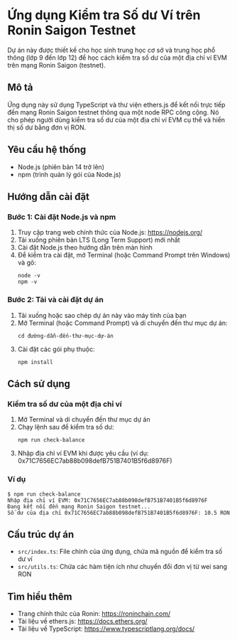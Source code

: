 # Ứng dụng Kiểm tra Số dư Ví trên Ronin Saigon Testnet

Dự án này được thiết kế cho học sinh trung học cơ sở và trung học phổ thông (lớp 9 đến lớp 12) để học cách kiểm tra số dư của một địa chỉ ví EVM trên mạng Ronin Saigon (testnet).

## Mô tả

Ứng dụng này sử dụng TypeScript và thư viện ethers.js để kết nối trực tiếp đến mạng Ronin Saigon testnet thông qua một node RPC công cộng. Nó cho phép người dùng kiểm tra số dư của một địa chỉ ví EVM cụ thể và hiển thị số dư bằng đơn vị RON.

## Yêu cầu hệ thống

- Node.js (phiên bản 14 trở lên)
- npm (trình quản lý gói của Node.js)

## Hướng dẫn cài đặt

### Bước 1: Cài đặt Node.js và npm

1. Truy cập trang web chính thức của Node.js: https://nodejs.org/
2. Tải xuống phiên bản LTS (Long Term Support) mới nhất
3. Cài đặt Node.js theo hướng dẫn trên màn hình
4. Để kiểm tra cài đặt, mở Terminal (hoặc Command Prompt trên Windows) và gõ:
   ```
   node -v
   npm -v
   ```

### Bước 2: Tải và cài đặt dự án

1. Tải xuống hoặc sao chép dự án này vào máy tính của bạn
2. Mở Terminal (hoặc Command Prompt) và di chuyển đến thư mục dự án:
   ```
   cd đường-dẫn-đến-thư-mục-dự-án
   ```
3. Cài đặt các gói phụ thuộc:
   ```
   npm install
   ```

## Cách sử dụng

### Kiểm tra số dư của một địa chỉ ví

1. Mở Terminal và di chuyển đến thư mục dự án
2. Chạy lệnh sau để kiểm tra số dư:
   ```
   npm run check-balance
   ```
3. Nhập địa chỉ ví EVM khi được yêu cầu (ví dụ: 0x71C7656EC7ab88b098defB751B7401B5f6d8976F)

### Ví dụ

```
$ npm run check-balance
Nhập địa chỉ ví EVM: 0x71C7656EC7ab88b098defB751B7401B5f6d8976F
Đang kết nối đến mạng Ronin Saigon testnet...
Số dư của địa chỉ 0x71C7656EC7ab88b098defB751B7401B5f6d8976F: 10.5 RON
```

## Cấu trúc dự án

- `src/index.ts`: File chính của ứng dụng, chứa mã nguồn để kiểm tra số dư ví
- `src/utils.ts`: Chứa các hàm tiện ích như chuyển đổi đơn vị từ wei sang RON

## Tìm hiểu thêm

- Trang chính thức của Ronin: https://roninchain.com/
- Tài liệu về ethers.js: https://docs.ethers.org/
- Tài liệu về TypeScript: https://www.typescriptlang.org/docs/